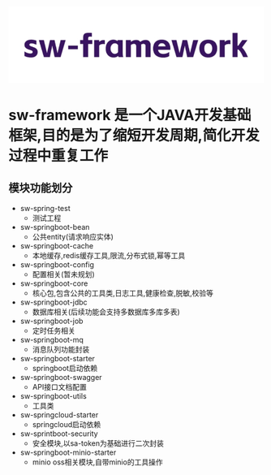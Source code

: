 ![avatar](/file/sw-framework.jpg)
# sw-framework 是一个JAVA开发基础框架,目的是为了缩短开发周期,简化开发过程中重复工作
## 模块功能划分
- sw-spring-test
    - 测试工程
- sw-springboot-bean     
    - 公共entity(请求响应实体)
- sw-springboot-cache    
    - 本地缓存,redis缓存工具,限流,分布式锁,幂等工具
- sw-springboot-config
    - 配置相关(暂未规划)
- sw-springboot-core
    - 核心包,包含公共的工具类,日志工具,健康检查,脱敏,校验等
- sw-springboot-jdbc
    - 数据库相关(后续功能会支持多数据库多库多表)
- sw-springboot-job
    - 定时任务相关
- sw-springboot-mq
    - 消息队列功能封装
- sw-springboot-starter
    - springboot启动依赖
- sw-springboot-swagger
    - API接口文档配置
- sw-springboot-utils
    - 工具类
- sw-springcloud-starter
    - springcloud启动依赖
- sw-sprintboot-security
    - 安全模块,以sa-token为基础进行二次封装
- sw-springboot-minio-starter
    - minio oss相关模块,自带minio的工具操作
